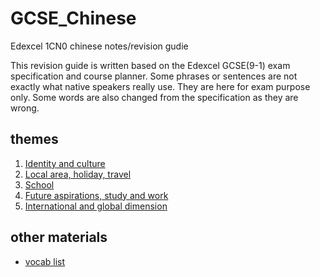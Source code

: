 # GCSE_Chinese

Edexcel 1CN0 chinese notes/revision gudie


This revision guide is written based on the Edexcel GCSE(9-1) exam specification and course planner. Some phrases or sentences are not exactly what native speakers really use. They are here for exam purpose only. Some words are also changed from the specification as they are wrong.

## themes

1. [Identity and culture](theme1.md)
2. [Local area, holiday, travel](theme2.md)
3. [School](theme3.md)
4. [Future aspirations, study and work](theme4.md)
5. [International and global dimension](theme5.md)

## other materials

- [vocab list](vocabs.md)
